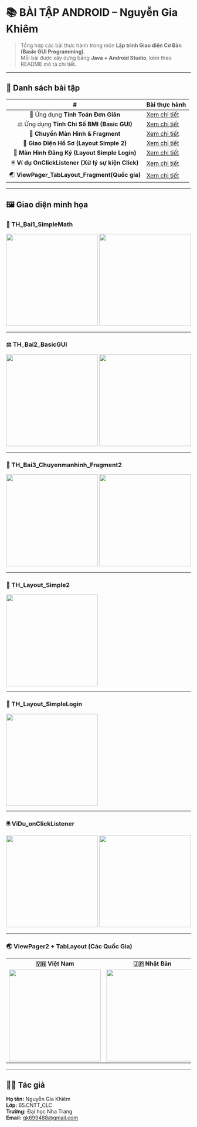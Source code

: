 # 📚 BÀI TẬP ANDROID – Nguyễn Gia Khiêm

> Tổng hợp các bài thực hành trong môn **Lập trình Giao diện Cơ Bản (Basic GUI Programming)**.  
> Mỗi bài được xây dựng bằng **Java + Android Studio**, kèm theo README mô tả chi tiết.

---

## 🔗 Danh sách bài tập

| # | Bài thực hành |
|:-:|----------------|
🧮 Ứng dụng **Tính Toán Đơn Giản** | [Xem chi tiết](./TH_Bai1_SimpleMath/README.md) |
⚖️ Ứng dụng **Tính Chỉ Số BMI (Basic GUI)** | [Xem chi tiết](./TH_Bai2_BasicGUI/README.md) |
🔄 **Chuyển Màn Hình & Fragment** | [Xem chi tiết](./TH_Bai3_Chuyenmanhinh_Fragment2/README.md) |
👤 **Giao Diện Hồ Sơ (Layout Simple 2)** | [Xem chi tiết](./TH_Layout_Simple2/README.md) |
🔐 **Màn Hình Đăng Ký (Layout Simple Login)** | [Xem chi tiết](./TH_Layout_SimpleLogin/README.md) |
🖲️ **Ví dụ OnClickListener (Xử lý sự kiện Click)** | [Xem chi tiết](./ViDu_onClickListener/README.md) |
🌏 **ViewPager_TabLayout_Fragment(Quốc gia)** | [Xem chi tiết](./ViDu_ViewPager_TabLayout_Fragment/README.md) |

---

## 🖼️ Giao diện minh họa

### 🧮 TH_Bai1_SimpleMath  
<img src="./TH_Bai1_SimpleMath/Screenshot_20251015_074401.png" width="250"/>
<img src="./TH_Bai1_SimpleMath/Screenshot_20251015_074443.png" width="250"/>

---

### ⚖️ TH_Bai2_BasicGUI  
<img src="./TH_Bai2_BasicGUI_/Screenshot_20251022_001955.png" width="250"/>
<img src="./TH_Bai2_BasicGUI_/Screenshot_20251022_002042.png" width="250"/>

---

### 🔄 TH_Bai3_Chuyenmanhinh_Fragment2  
<img src="./TH_Bai3_Chuyenmanhinh_Fragment2/Screenshot_20251022_004521.png" width="250"/>
<img src="./TH_Bai3_Chuyenmanhinh_Fragment2/Screenshot_20251022_004716.png" width="250"/>

---

### 👤 TH_Layout_Simple2  
<img src="./TH_Layout_Simple2/Screenshot%202025-10-22%20010920.png" width="250"/>

---

### 🔐 TH_Layout_SimpleLogin  
<img src="./TH_Layout_SimpleLogin/Screenshot%202025-10-22%20010802.png" width="250"/>

---

### 🖲️ ViDu_onClickListener  
<img src="./ViDu_onClickListener/Screenshot_20251022_053002.png" width="250"/>
<img src="./ViDu_onClickListener/Screenshot_20251022_053017.png" width="250"/>

---

### 🌏 ViewPager2 + TabLayout (Các Quốc Gia)

<table>
  <tr>
    <th>🇻🇳 Việt Nam</th>
    <th>🇯🇵 Nhật Bản</th>
    <th>🇺🇸 Hoa Kỳ</th>
  </tr>
  <tr>
    <td align="center">
      <img src="./ViDu_ViewPager_TabLayout_Fragment/Screenshot_20251022_063432.png" width="250"/>
    </td>
    <td align="center">
      <img src="./ViDu_ViewPager_TabLayout_Fragment/Screenshot_20251022_063458.png" width="250"/>
    </td>
    <td align="center">
      <img src="./ViDu_ViewPager_TabLayout_Fragment/Screenshot_20251022_063517.png" width="250"/>
    </td>
  </tr>
</table>

---

## 👨‍💻 Tác giả

**Họ tên:** Nguyễn Gia Khiêm  
**Lớp:** 65.CNTT_CLC  
**Trường:** Đại học Nha Trang  
**Email:** gk699488@gmail.com  
